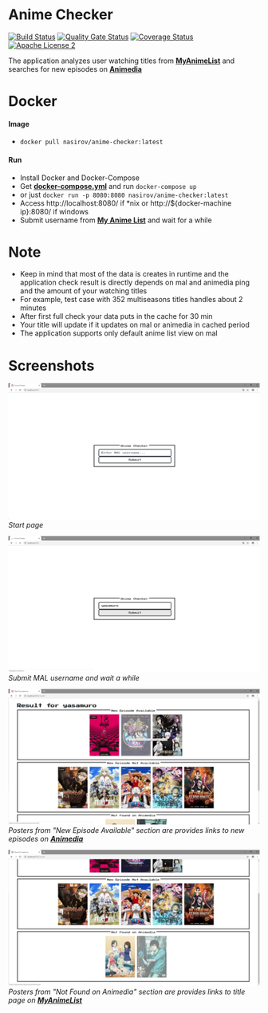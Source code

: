 # Anime Checker

[![Build Status](https://travis-ci.org/nasirov/anime-checker.svg?branch=master)](https://travis-ci.org/nasirov/anime-checker)
[![Quality Gate Status](https://sonarcloud.io/api/project_badges/measure?project=nasirov_anime-checker&metric=alert_status)](https://sonarcloud.io/dashboard?id=nasirov_anime-checker)
[![Coverage Status](https://coveralls.io/repos/github/nasirov/anime-checker/badge.svg?branch=master)](https://coveralls.io/github/nasirov/anime-checker?branch=master)
[![Apache License 2](https://img.shields.io/badge/license-ASF2-blue.svg)](https://www.apache.org/licenses/LICENSE-2.0.txt)

The application analyzes user watching titles from **[MyAnimeList](https://myanimelist.net/)** and searches for new episodes on **[Animedia](https://online.animedia.tv/)**

# Docker
#### Image
- `docker pull nasirov/anime-checker:latest`
#### Run
- Install Docker and Docker-Compose
- Get **[docker-compose.yml](https://github.com/nasirov/anime-checker/blob/master/docker-compose.yml)** and run `docker-compose up`
- or just `docker run -p 8080:8080 nasirov/anime-checker:latest`
- Access http://localhost:8080/ if *nix or http://${docker-machine ip}:8080/ if windows
- Submit username from **[My Anime List](https://myanimelist.net/)** and wait for a while

# Note
- Keep in mind that most of the data is creates in runtime and the application check result is directly depends on mal and animedia ping and the amount of your watching titles
- For example, test case with 352 multiseasons titles handles about 2 minutes
- After first full check your data puts in the cache for 30 min
- Your title will update if it updates on mal or animedia in cached period
- The application supports only default anime list view on mal

# Screenshots

![Index](/images/index.jpg)
*Start page*

![Index with username](/images/indexWithUsername.jpg)
*Submit MAL username and wait a while*

![Result View](/images/resultViewPt1.jpg)
*Posters from "New Episode Available" section are provides links to new episodes on **[Animedia](https://online.animedia.tv/)***

![Result View](/images/resultViewPt2.jpg)
*Posters from "Not Found on Animedia" section are provides links to title page on **[MyAnimeList](https://myanimelist.net/)***